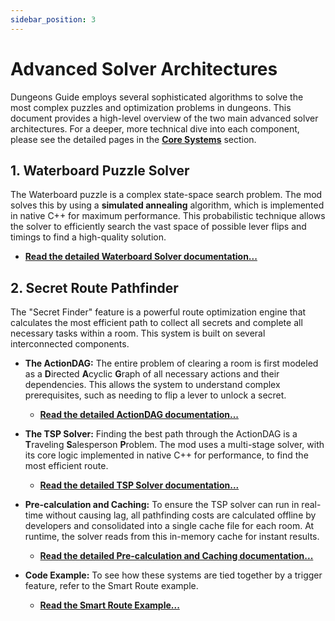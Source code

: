 ```yaml
---
sidebar_position: 3
---
```


# Advanced Solver Architectures

Dungeons Guide employs several sophisticated algorithms to solve the most complex puzzles and optimization problems in dungeons. This document provides a high-level overview of the two main advanced solver architectures. For a deeper, more technical dive into each component, please see the detailed pages in the **[Core Systems](./core-systems/waterboard-solver.md)** section.

## 1. Waterboard Puzzle Solver

The Waterboard puzzle is a complex state-space search problem. The mod solves this by using a **simulated annealing** algorithm, which is implemented in native C++ for maximum performance. This probabilistic technique allows the solver to efficiently search the vast space of possible lever flips and timings to find a high-quality solution.

-   **[Read the detailed Waterboard Solver documentation...](./core-systems/waterboard-solver.md)**

## 2. Secret Route Pathfinder

The "Secret Finder" feature is a powerful route optimization engine that calculates the most efficient path to collect all secrets and complete all necessary tasks within a room. This system is built on several interconnected components.

-   **The ActionDAG:** The entire problem of clearing a room is first modeled as a **D**irected **A**cyclic **G**raph of all necessary actions and their dependencies. This allows the system to understand complex prerequisites, such as needing to flip a lever to unlock a secret.
    -   **[Read the detailed ActionDAG documentation...](./core-systems/action-dag.md)**

-   **The TSP Solver:** Finding the best path through the ActionDAG is a **T**raveling **S**alesperson **P**roblem. The mod uses a multi-stage solver, with its core logic implemented in native C++ for performance, to find the most efficient route.
    -   **[Read the detailed TSP Solver documentation...](./core-systems/tsp-solver.md)**

-   **Pre-calculation and Caching:** To ensure the TSP solver can run in real-time without causing lag, all pathfinding costs are calculated offline by developers and consolidated into a single cache file for each room. At runtime, the solver reads from this in-memory cache for instant results.
    -   **[Read the detailed Pre-calculation and Caching documentation...](./core-systems/pre-calculation.md)**

-   **Code Example:** To see how these systems are tied together by a trigger feature, refer to the Smart Route example.
    -   **[Read the Smart Route Example...](./core-systems/smart-route-example.md)**